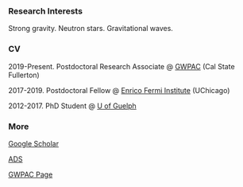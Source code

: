 ### Research Interests

Strong gravity. Neutron stars. Gravitational waves.

### CV

2019-Present. Postdoctoral Research Associate @ [GWPAC](https://physics.fullerton.edu/gwpac/) (Cal State Fullerton)

2017-2019. Postdoctoral Fellow @ [Enrico Fermi Institute](https://efi.uchicago.edu/) (UChicago)

2012-2017. PhD Student @ [U of Guelph](https://www.physics.uoguelph.ca/)

### More

[Google Scholar](https://scholar.google.com/citations?user=aS1a3oEAAAAJ&hl=en&oi=ao)

[ADS](https://ui.adsabs.harvard.edu/public-libraries/HyI9Hdj0T-ODCV2k0gt4tA)

[GWPAC Page](https://physics.fullerton.edu/gwpac/people/item/phil-landry)
